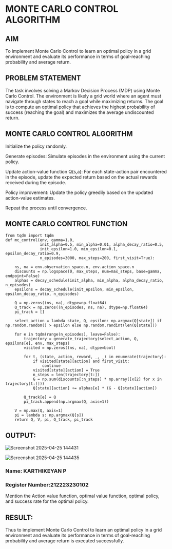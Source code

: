 # MONTE CARLO CONTROL ALGORITHM

## AIM
To implement Monte Carlo Control to learn an optimal policy in a grid environment and evaluate its performance in terms of goal-reaching probability and average return.

## PROBLEM STATEMENT
The task involves solving a Markov Decision Process (MDP) using Monte Carlo Control. The environment is likely a grid world where an agent must navigate through states to reach a goal while maximizing returns. The goal is to compute an optimal policy that achieves the highest probability of success (reaching the goal) and maximizes the average undiscounted return.

## MONTE CARLO CONTROL ALGORITHM

Initialize the policy randomly.

Generate episodes: Simulate episodes in the environment using the current policy.

Update action-value function Q(s,a): For each state-action pair encountered in the episode, update the expected return based on the actual rewards received during the episode.

Policy improvement: Update the policy greedily based on the updated action-value estimates.

Repeat the process until convergence.


## MONTE CARLO CONTROL FUNCTION
```
from tqdm import tqdm
def mc_control(env, gamma=1.0,
               init_alpha=0.5, min_alpha=0.01, alpha_decay_ratio=0.5,
               init_epsilon=1.0, min_epsilon=0.1, epsilon_decay_ratio=0.9,
               n_episodes=3000, max_steps=200, first_visit=True):

    ns, na = env.observation_space.n, env.action_space.n
    discounts = np.logspace(0, max_steps, num=max_steps, base=gamma, endpoint=False)
    alphas = decay_schedule(init_alpha, min_alpha, alpha_decay_ratio, n_episodes)
    epsilons = decay_schedule(init_epsilon, min_epsilon, epsilon_decay_ratio, n_episodes)

    Q = np.zeros((ns, na), dtype=np.float64)
    Q_track = np.zeros((n_episodes, ns, na), dtype=np.float64)
    pi_track = []

    select_action = lambda state, Q, epsilon: np.argmax(Q[state]) if np.random.random() > epsilon else np.random.randint(len(Q[state]))

    for e in tqdm(range(n_episodes), leave=False):
        trajectory = generate_trajectory(select_action, Q, epsilons[e], env, max_steps)
        visited = np.zeros((ns, na), dtype=bool)

        for t, (state, action, reward, _, _) in enumerate(trajectory):
            if visited[state][action] and first_visit:
                continue
            visited[state][action] = True
            n_steps = len(trajectory[t:])
            G = np.sum(discounts[:n_steps] * np.array([x[2] for x in trajectory[t:]]))
            Q[state][action] += alphas[e] * (G - Q[state][action])

        Q_track[e] = Q
        pi_track.append(np.argmax(Q, axis=1))

    V = np.max(Q, axis=1)
    pi = lambda s: np.argmax(Q[s])
    return Q, V, pi, Q_track, pi_track
```

## OUTPUT:
![Screenshot 2025-04-25 144431](https://github.com/user-attachments/assets/a27071d5-fda8-4118-bff2-0e060b3a790e)

![Screenshot 2025-04-25 144435](https://github.com/user-attachments/assets/9bfa5570-7970-470d-a5fa-39e5c7af3d04)

### Name: KARTHIKEYAN P
### Register Number:212223230102

Mention the Action value function, optimal value function, optimal policy, and success rate for the optimal policy.

## RESULT:

Thus to implement Monte Carlo Control to learn an optimal policy in a grid environment and evaluate its performance in terms of goal-reaching probability and average return is executed successfully.
